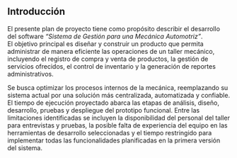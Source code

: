 ## Introducción

El presente plan de proyecto tiene como propósito describir el desarrollo del software *“Sistema de Gestión para una Mecánica Automotriz”*.  
El objetivo principal es diseñar y construir un producto que permita administrar de manera eficiente las operaciones de un taller mecánico, incluyendo el registro de compra y venta de productos, la gestión de servicios ofrecidos, el control de inventario y la generación de reportes administrativos.

Se busca optimizar los procesos internos de la mecánica, reemplazando su sistema actual por una solución más centralizada, automatizada y confiable.
El tiempo de ejecución proyectado abarca las etapas de análisis, diseño, desarrollo, pruebas y despliegue del prototipo funcional. 
Entre las limitaciones identificadas se incluyen la disponibilidad del personal del taller para entrevistas y pruebas, la posible falta de experiencia del equipo en las herramientas de desarrollo seleccionadas y el tiempo restringido para implementar todas las funcionalidades planificadas en la primera versión del sistema.

